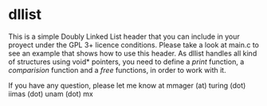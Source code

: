# dllist
This is a simple Doubly Linked List header that you can include in your proyect under the GPL 3+ licence conditions. Please take a look at main.c to see an example that shows how to use this header. As dllist handles all kind of structures using void* pointers, you need to define a *print* function, a *comparision* function and a *free* functions, in order to work with it. 

If you have any question, please let me know at mmager (at) turing (dot) iimas (dot) unam (dot) mx
